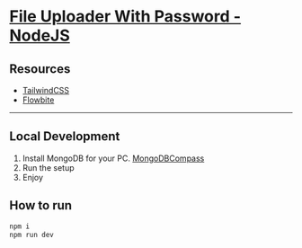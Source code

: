 # [File Uploader With Password - NodeJS](https://github.com/tabysi/FileUploaderWithPassword-NodeJS)

## Resources

- [TailwindCSS](https://tailwindcss.com)
- [Flowbite](https://flowbite.com)

---

## Local Development

1. Install MongoDB for your PC. [MongoDBCompass](https://www.mongodb.com/try/download/community)
2. Run the setup
3. Enjoy

## How to run

```bash
npm i 
npm run dev
```

